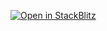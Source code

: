 [![Open in StackBlitz](https://developer.stackblitz.com/img/open_in_stackblitz.svg)](https://stackblitz.com/github/andy-blum/carbon-demo)
